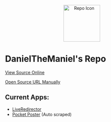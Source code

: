 <p align="center">
    <img src="https://avatars.githubusercontent.com/u/179581632" alt="Repo Icon" width="120"/>
</p>

# DanielTheManiel's Repo
[View Source Online](https://therealfoxster.github.io/altsource-viewer/view/?source=https://raw.githubusercontent.com/Dan1elTheMan1el/IOS-Repo/refs/heads/main/altstore-repo.json)

[Open Source URL Manually](https://raw.githubusercontent.com/Dan1elTheMan1el/IOS-Repo/refs/heads/main/altstore-repo.json)

## Current Apps:
- [LiveRedirector](https://github.com/Dan1elTheMan1el/LiveRedirect)
- [Pocket Poster](https://github.com/leminlimez/Pocket-Poster) (Auto scraped)